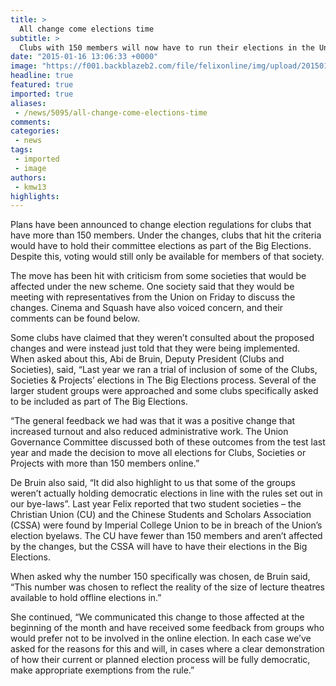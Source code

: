 ```yaml
---
title: >
  All change come elections time
subtitle: >
  Clubs with 150 members will now have to run their elections in the Union's Big Election system
date: "2015-01-16 13:06:33 +0000"
image: "https://f001.backblazeb2.com/file/felixonline/img/upload/201501161306-ps3110-10007506_614561735278994_1607643032_n.jpg"
headline: true
featured: true
imported: true
aliases:
 - /news/5095/all-change-come-elections-time
comments:
categories:
 - news
tags:
 - imported
 - image
authors:
 - kmw13
highlights:
---
```


Plans have been announced to change election regulations for clubs that have more than 150 members. Under the changes, clubs that hit the criteria would have to hold their committee elections as part of the Big Elections. Despite this, voting would still only be available for members of that society.

The move has been hit with criticism from some societies that would be affected under the new scheme. One society said that they would be meeting with representatives from the Union on Friday to discuss the changes. Cinema and Squash have also voiced concern, and their comments can be found below.

Some clubs have claimed that they weren’t consulted about the proposed changes and were instead just told that they were being implemented. When asked about this, Abi de Bruin, Deputy President (Clubs and Societies), said, “Last year we ran a trial of inclusion of some of the Clubs, Societies & Projects’ elections in The Big Elections process. Several of the larger student groups were approached and some clubs specifically asked to be included as part of The Big Elections.

“The general feedback we had was that it was a positive change that increased turnout and also reduced administrative work. The Union Governance Committee discussed both of these outcomes from the test last year and made the decision to move all elections for Clubs, Societies or Projects with more than 150 members online.”

De Bruin also said, “It did also highlight to us that some of the groups weren’t actually holding democratic elections in line with the rules set out in our bye-laws”. Last year Felix reported that two student societies – the Christian Union (CU) and the Chinese Students and Scholars Association (CSSA) were found by Imperial College Union to be in breach of the Union’s election byelaws. The CU have fewer than 150 members and aren’t affected by the changes, but the CSSA will have to have their elections in the Big Elections.

When asked why the number 150 specifically was chosen, de Bruin said, “This number was chosen to reflect the reality of the size of lecture theatres available to hold offline elections in.”

She continued, “We communicated this change to those affected at the beginning of the month and have received some feedback from groups who would prefer not to be involved in the online election. In each case we’ve asked for the reasons for this and will, in cases where a clear demonstration of how their current or planned election process will be fully democratic, make appropriate exemptions from the rule.”
